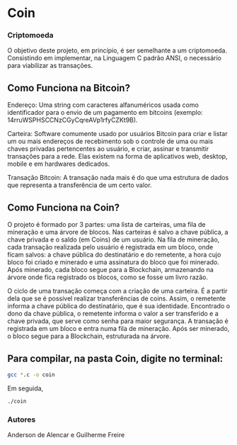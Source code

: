 # Coin
### Criptomoeda

O objetivo deste projeto, em princípio, é ser semelhante a um criptomoeda. Consistindo em implementar, na Linguagem C padrão ANSI, o necessário para viabilizar as transações.

## Como Funciona na Bitcoin?

Endereço: Uma string com caracteres alfanuméricos usada como identificador para o envio de um pagamento em bitcoins (exemplo: 14rruWSPHSCCNzCGyCqreAVp1rfyCZKt9B). 

Carteira: Software comumente usado por usuários Bitcoin para criar e listar um ou mais endereços de recebimento sob o controle de uma ou mais chaves privadas pertencentes ao usuário, e criar, assinar e transmitir transações para a rede. Elas existem na forma de aplicativos web, desktop, mobile e em hardwares dedicados.

Transação Bitcoin: A transação nada mais é do que uma estrutura de dados que representa a transferência de um certo valor.

## Como Funciona na Coin?

O projeto é formado por 3 partes: uma lista de carteiras, uma fila de mineração e uma árvore de blocos. Nas carteiras é salvo a chave pública, a chave privada e o saldo (em Coins) de um usuário. Na fila de mineração, cada transação realizada pelo usuário é registrada em um bloco, onde ficam salvos: a chave pública do destinatário e do remetente, a hora cujo bloco foi criado e minerado e uma assinatura do bloco que foi minerado. Após minerado, cada bloco segue para a Blockchain, armazenando na árvore onde fica registrado os blocos, como se fosse um livro razão.

O ciclo de uma transação começa com a criação de uma carteira. É a partir dela que se é possível realizar transferências de coins. Assim, o remetente informa a chave pública do destinatário, que é sua identidade. Encontrado o dono da chave pública, o remetente informa o valor a ser transferido e a chave privada, que serve como senha para maior segurança. A transação é registrada em um bloco e entra numa fila de mineração. Após ser minerado, o bloco segue para a Blockchain, estruturada na árvore.

## Para compilar, na pasta Coin, digite no terminal:

```bash
gcc *.c -o coin
```
Em seguida,

```bash
./coin
```
### Autores
Anderson de Alencar e Guilherme Freire
